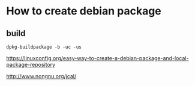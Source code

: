 # How to create debian package


## build

`dpkg-buildpackage -b -uc -us`

https://linuxconfig.org/easy-way-to-create-a-debian-package-and-local-package-repository

http://www.nongnu.org/jcal/

